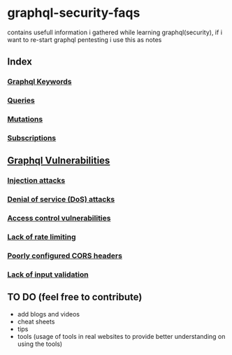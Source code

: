 # graphql-security-faqs
contains usefull information i gathered while learning graphql(security), if i want to re-start graphql pentesting i use this as notes

## Index

### [Graphql Keywords](keywords.md)
### [Queries](queries.md)
### [Mutations](mutations.md)
### [Subscriptions](subscriptions.md)

## [Graphql Vulnerabilities](vulnerabilites.md)
  ### [Injection attacks](injections.md)
  ### [Denial of service (DoS) attacks](dos.md)
  ### [Access control vulnerabilities](access-control.md)
  ### [Lack of rate limiting](rate-limit.md)
  ### [Poorly configured CORS headers](cors.md)  
  ### [Lack of input validation](input-validation.md)

## TO DO (feel free to contribute)

+ add blogs and videos
+ cheat sheets
+ tips
+ tools (usage of tools in real websites to provide better understanding on using the tools)
